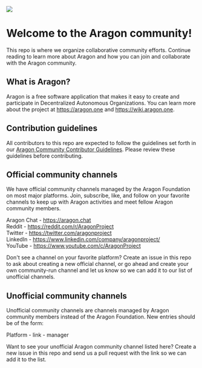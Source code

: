 <img src="https://wiki.aragon.one/images/logo_text_right_dark.png"></img>

# Welcome to the Aragon community!
This repo is where we organize collaborative community efforts. Continue reading to learn more about Aragon and how you can join and collaborate with the Aragon community.

## What is Aragon?
Aragon is a free software application that makes it easy to create and participate in Decentralized Autonomous Organizations. You can learn more about the project at https://aragon.one and https://wiki.aragon.one.

## Contribution guidelines  
All contributors to this repo are expected to follow the guidelines set forth in our [Aragon Community Contributor Guidelines](https://github.com/aragon/community/blob/master/aragon_community_contributor_guidelines.md). Please review these guidelines before contributing. 

## Official community channels  
We have official community channels managed by the Aragon Foundation on most major platforms. Join, subscribe, like, and follow on your favorite channels to keep up with Aragon activities and meet fellow Aragon community members.  

Aragon Chat - https://aragon.chat  
Reddit - https://reddit.com/r/AragonProject  
Twitter - https://twitter.com/aragonproject  
LinkedIn - https://www.linkedin.com/company/aragonproject/  
YouTube - https://www.youtube.com/c/AragonProject  

Don't see a channel on your favorite platform? Create an issue in this repo to ask about creating a new official channel, or go ahead and create your own community-run channel and let us know so we can add it to our list of unofficial channels.  

## Unofficial community channels  
Unofficial community channels are channels managed by Aragon community members instead of the Aragon Foundation. New entries should be of the form:  

Platform - link - manager  

Want to see your unofficial Aragon community channel listed here? Create a new issue in this repo and send us a pull request with the link so we can add it to the list.
